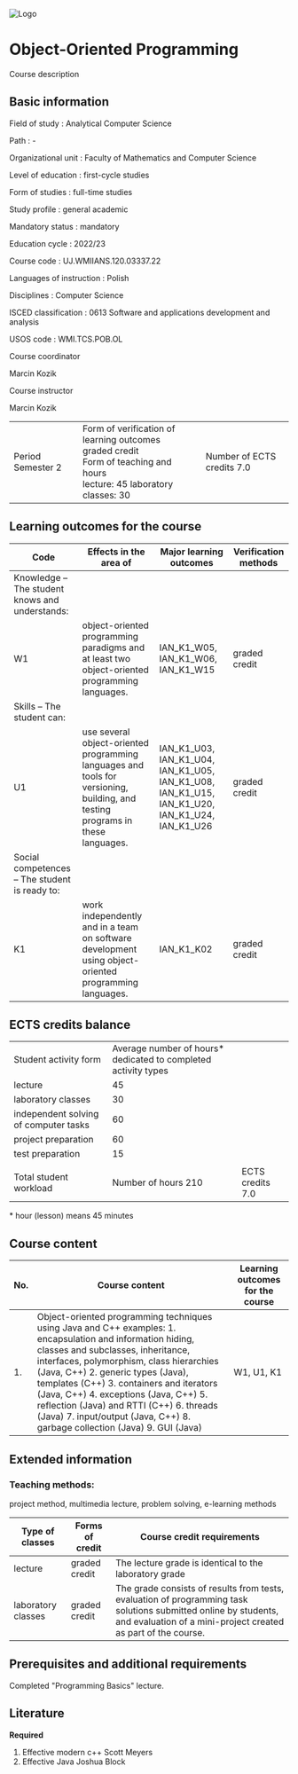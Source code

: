 ![Logo](/uploads/syllabus_logo/uj/banner/66701ffaad7b5.png)

# Object-Oriented Programming

Course description

## Basic information

Field of study
:   Analytical Computer Science

Path
:   -

Organizational unit
:   Faculty of Mathematics and Computer Science

Level of education
:   first-cycle studies

Form of studies
:   full-time studies

Study profile
:   general academic

Mandatory status
:   mandatory

Education cycle
:   2022/23

Course code
:   UJ.WMIIANS.120.03337.22

Languages of instruction
:   Polish

Disciplines
:   Computer Science

ISCED classification
:   0613 Software and applications development and analysis

USOS code
:   WMI.TCS.POB.OL

Course coordinator

Marcin Kozik

Course instructor

Marcin Kozik

|  |  |  |
| --- | --- | --- |
| Period  Semester 2 | Form of verification of learning outcomes <br/> graded credit <br/> Form of teaching and hours  <br/> lecture: 45   laboratory classes: 30 | Number of ECTS credits  7.0 |

## Learning outcomes for the course

| Code | Effects in the area of | Major learning outcomes | Verification methods |
| --- | --- | --- | --- |
| Knowledge – The student knows and understands: | | | |
| W1 | object-oriented programming paradigms and at least two object-oriented programming languages. | IAN\_K1\_W05,   IAN\_K1\_W06,   IAN\_K1\_W15 | graded credit |
| Skills – The student can: | | | |
| U1 | use several object-oriented programming languages and tools for versioning, building, and testing programs in these languages. | IAN\_K1\_U03,   IAN\_K1\_U04,   IAN\_K1\_U05,   IAN\_K1\_U08,   IAN\_K1\_U15,   IAN\_K1\_U20,   IAN\_K1\_U24,   IAN\_K1\_U26 | graded credit |
| Social competences – The student is ready to: | | | |
| K1 | work independently and in a team on software development using object-oriented programming languages. | IAN\_K1\_K02 | graded credit |

## ECTS credits balance

|  |  |  |
| --- | --- | --- |
| Student activity form | Average number of hours* dedicated to completed activity types | |
| lecture | 45 | |
| laboratory classes | 30 | |
| independent solving of computer tasks | 60 | |
| project preparation | 60 | |
| test preparation | 15 | |
|  | | |
| Total student workload | Number of hours  210 | ECTS credits  7.0 |

\* hour (lesson) means 45 minutes

## Course content

| No. | Course content | Learning outcomes for the course |
| --- | --- | --- |
| 1. | Object-oriented programming techniques using Java and C++ examples:    1. encapsulation and information hiding, classes and subclasses, inheritance, interfaces, polymorphism, class hierarchies (Java, C++)  2. generic types (Java), templates (C++)  3. containers and iterators (Java, C++)  4. exceptions (Java, C++)  5. reflection (Java) and RTTI (C++)  6. threads (Java)  7. input/output (Java, C++)  8. garbage collection (Java)  9. GUI (Java) | W1,   U1,   K1 |

## Extended information

### Teaching methods:

project method, multimedia lecture, problem solving, e-learning methods

| Type of classes | Forms of credit | Course credit requirements |
| --- | --- | --- |
| lecture | graded credit | The lecture grade is identical to the laboratory grade |
| laboratory classes | graded credit | The grade consists of results from tests, evaluation of programming task solutions submitted online by students, and evaluation of a mini-project created as part of the course. |

## Prerequisites and additional requirements

Completed "Programming Basics" lecture.

## Literature

**Required**

1. Effective modern c++ Scott Meyers
2. Effective Java Joshua Block